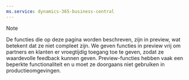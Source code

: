 ```yaml
---
ms.service: dynamics-365-business-central
---
```

> [!Note]
> De functies die op deze pagina worden beschreven, zijn in preview, wat betekent dat ze niet compleet zijn. We geven functies in preview vrij om partners en klanten er vroegtijdig toegang toe te geven, zodat ze waardevolle feedback kunnen geven. Preview-functies hebben vaak een beperkte functionaliteit en u moet ze doorgaans niet gebruiken in productieomgevingen.